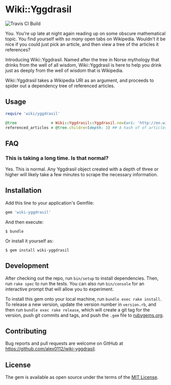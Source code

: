 # Wiki::Yggdrasil
![Travis CI Build](https://travis-ci.org/alex0112/wiki-yggdrasil.svg?branch=master)

You.  You're up late at night again reading up on some obscure mathematical topic.  You find yourself with *so many* open tabs on Wikipedia.  Wouldn't it be nice if you could just pick an article, and then view a tree of the articles it references?

Introducing Wiki::Yggdrasil.  Named after the tree in Norse mythology that drinks from the well of all wisdom, Wiki::Yggdrasil is here to help you drink just as deeply from the well of wisdom that is Wikipedia.

Wiki::Yggdrasil takes a Wikipedia URI as an argument, and proceeds to spider out a dependency tree of referenced articles.

## Usage
```ruby
require 'wiki/yggdrasil'

@tree               = Wiki::Yggdrasil::Yggdrasil.new(uri: 'http://en.wikipedia.org/wiki/Yggdrasil')
referenced_articles = @tree.children(depth: 3) ## A hash of of articles linked by the parent
```

## FAQ

### This is taking a long time.  Is that normal?
Yes.  This is normal. Any Yggdrasil object created with a depth of three or higher will likely take a few minutes to scrape the necessary information.

## Installation

Add this line to your application's Gemfile:

```ruby
gem 'wiki-yggdrasil'
```

And then execute:

    $ bundle

Or install it yourself as:

    $ gem install wiki-yggdrasil


## Development

After checking out the repo, run `bin/setup` to install dependencies. Then, run `rake spec` to run the tests. You can also run `bin/console` for an interactive prompt that will allow you to experiment.

To install this gem onto your local machine, run `bundle exec rake install`. To release a new version, update the version number in `version.rb`, and then run `bundle exec rake release`, which will create a git tag for the version, push git commits and tags, and push the `.gem` file to [rubygems.org](https://rubygems.org).

## Contributing

Bug reports and pull requests are welcome on GitHub at https://github.com/alex0112/wiki-yggdrasil.

## License

The gem is available as open source under the terms of the [MIT License](https://opensource.org/licenses/MIT).
